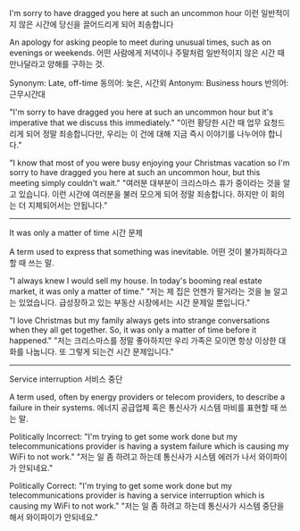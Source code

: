 I'm sorry to have dragged you here at such an uncommon hour
이런 일반적이지 않은 시간에 당신을 끌어드리게 되어 죄송합니다

An apology for asking people to meet during unusual times, such as on evenings or weekends.
어떤 사람에게 저녁이나 주말처럼 일반적이지 않은 시간 때 만나달라고 양해를 구하는 것.

Synonym: Late, off-time
동의어: 늦은, 시간외
Antonym: Business hours
반의어: 근무시간대

"I'm sorry to have dragged you here at such an uncommon hour but it's imperative that we discuss this immediately."
"이런 황당한 시간 때 업무 요청드리게 되어 정말 죄송합니다만, 우리는 이 건에 대해 지금 즉시 이야기를 나누어야 합니다."

"I know that most of you were busy enjoying your Christmas vacation so I'm sorry to have dragged you here at such an uncommon hour, but this meeting simply couldn't wait."
"여러분 대부분이 크리스마스 휴가 중이라는 것을 알고 있습니다. 이런 시간에 여러분을 불러 모으게 되어 정말 죄송합니다. 하지만 이 회의는 더 지체되어서는 안됩니다."

---

It was only a matter of time
시간 문제

A term used to express that something was inevitable.
어떤 것이 불가피하다고 할 때 쓰는 말.

"I always knew I would sell my house. In today's booming real estate market, it was only a matter of time."
"저는 제 집은 언젠가 팔거라는 것을 늘 알고는 있었습니다. 급성장하고 있는 부동산 시장에서는 시간 문제일 뿐입니다."

"I love Christmas but my family always gets into strange conversations when they all get together. So, it was only a matter of time before it happened."
"저는 크리스마스를 정말 좋아하지만 우리 가족은 모이면 항상 이상한 대화를 나눕니다. 또 그렇게 되는건 시간 문제입니다."

---

Service interruption
서비스 중단

A term used, often by energy providers or telecom providers, to describe a failure in their systems.
에너지 공급업체 혹은 통신사가 시스템 마비를 표현할 때 쓰는 말.

Politically Incorrect:
"I'm trying to get some work done but my telecommunications provider is having a system failure which is causing my WiFi to not work."
"저는 일 좀 하려고 하는데 통신사가 시스템 에러가 나서 와이파이가 안되네요."

Politically Correct:
"I'm trying to get some work done but my telecommunications provider is having a service interruption which is causing my WiFi to not work."
"저는 일 좀 하려고 하는데 통신사가 시스템 중단을 해서 와이파이가 안되네요."